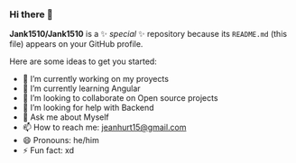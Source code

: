 ### Hi there 👋

**Jank1510/Jank1510** is a ✨ _special_ ✨ repository because its `README.md` (this file) appears on your GitHub profile.

Here are some ideas to get you started:

- 🔭 I’m currently working on my proyects
- 🌱 I’m currently learning Angular
- 👯 I’m looking to collaborate on Open source projects
- 🤔 I’m looking for help with Backend
- 💬 Ask me about Myself
- 📫 How to reach me: jeanhurt15@gmail.com
- 😄 Pronouns: he/him
- ⚡ Fun fact: xd

